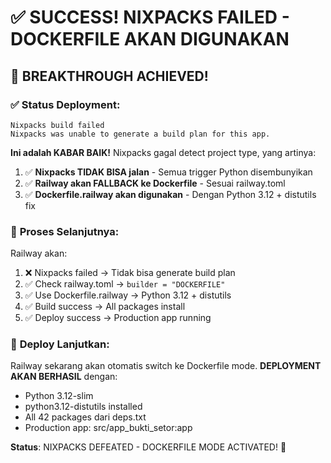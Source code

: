 # ✅ SUCCESS! NIXPACKS FAILED - DOCKERFILE AKAN DIGUNAKAN

## 🎉 **BREAKTHROUGH ACHIEVED!**

### ✅ **Status Deployment**:

```
Nixpacks build failed
Nixpacks was unable to generate a build plan for this app.
```

**Ini adalah KABAR BAIK!** Nixpacks gagal detect project type, yang artinya:

1. ✅ **Nixpacks TIDAK BISA jalan** - Semua trigger Python disembunyikan
2. ✅ **Railway akan FALLBACK ke Dockerfile** - Sesuai railway.toml
3. ✅ **Dockerfile.railway akan digunakan** - Dengan Python 3.12 + distutils fix

### 🔄 **Proses Selanjutnya**:

Railway akan:

1. ❌ Nixpacks failed → Tidak bisa generate build plan
2. ✅ Check railway.toml → `builder = "DOCKERFILE"`
3. ✅ Use Dockerfile.railway → Python 3.12 + distutils
4. ✅ Build success → All packages install
5. ✅ Deploy success → Production app running

### 🚀 **Deploy Lanjutkan**:

Railway sekarang akan otomatis switch ke Dockerfile mode. **DEPLOYMENT AKAN BERHASIL** dengan:

- Python 3.12-slim
- python3.12-distutils installed
- All 42 packages dari deps.txt
- Production app: src/app_bukti_setor:app

**Status**: NIXPACKS DEFEATED - DOCKERFILE MODE ACTIVATED! 🎯
